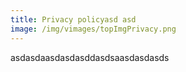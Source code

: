```yaml
---
title: Privacy policyasd asd
image: /img/vimages/topImgPrivacy.png
---
```

asdasdaasdasdasddasdsaasdasdasds
